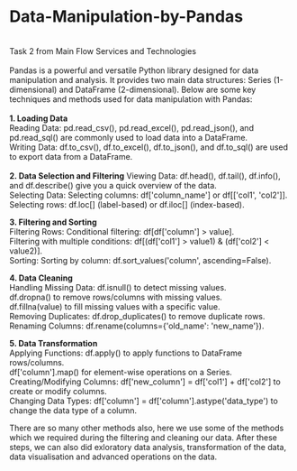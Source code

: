 # Data-Manipulation-by-Pandas
<br>
Task 2 from Main Flow Services and Technologies
<br><br>
Pandas is a powerful and versatile Python library designed for data manipulation and analysis. 
It provides two main data structures: Series (1-dimensional) and DataFrame (2-dimensional). 
Below are some key techniques and methods used for data manipulation with Pandas:
<br>
<br>
<b> 1. Loading Data</b><br>
Reading Data:
pd.read_csv(), pd.read_excel(), pd.read_json(), and pd.read_sql() are commonly used to load data into a DataFrame. <br>
Writing Data:
df.to_csv(), df.to_excel(), df.to_json(), and df.to_sql() are used to export data from a DataFrame.
<br>
<br>
<b> 2. Data Selection and Filtering</b>
Viewing Data:
df.head(), df.tail(), df.info(), and df.describe() give you a quick overview of the data. <br>
Selecting Data:
Selecting columns: df['column_name'] or df[['col1', 'col2']]. <br>
Selecting rows: df.loc[] (label-based) or df.iloc[] (index-based). <br>

<b> 3. Filtering and Sorting</b> <br>
Filtering Rows:
Conditional filtering: df[df['column'] > value].<br>
Filtering with multiple conditions: df[(df['col1'] > value1) & (df['col2'] < value2)].<br>
Sorting:
Sorting by column: df.sort_values('column', ascending=False).<br>

<b> 4. Data Cleaning</b><br>
Handling Missing Data:
df.isnull() to detect missing values.<br>
df.dropna() to remove rows/columns with missing values.<br>
df.fillna(value) to fill missing values with a specific value.<br>
Removing Duplicates:
df.drop_duplicates() to remove duplicate rows.<br>
Renaming Columns:
df.rename(columns={'old_name': 'new_name'}).<br>

<b> 5. Data Transformation</b><br>
Applying Functions:
df.apply() to apply functions to DataFrame rows/columns.<br>
df['column'].map() for element-wise operations on a Series.<br>
Creating/Modifying Columns:
df['new_column'] = df['col1'] + df['col2'] to create or modify columns.<br>
Changing Data Types:
df['column'] = df['column'].astype('data_type') to change the data type of a column.<br>

There are so many other methods also, here we use some of the methods which we required during the filtering and cleaning our data. After these steps, we can also did exloratory data analysis, transformation of the data, data visualisation and advanced operations on the data.
